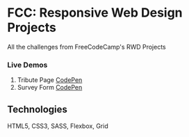 
# FCC: Responsive Web Design Projects

All the challenges from FreeCodeCamp's RWD Projects

### Live Demos
1. Tribute Page [CodePen](https://codepen.io/TutulDevs/full/KKVmOEy)
2. Survey Form [CodePen](https://codepen.io/TutulDevs/full/gOPWVVM)


## Technologies
HTML5, CSS3, SASS, Flexbox, Grid

